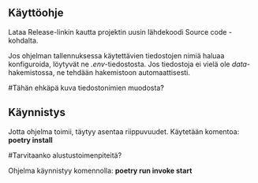 ## Käyttöohje ##

Lataa Release-linkin kautta projektin uusin lähdekoodi Source code -kohdalta.

Jos ohjelman tallennuksessa käytettävien tiedostojen nimiä haluaa konfiguroida, löytyvät ne *.env*-tiedostosta. Jos tiedostoja ei vielä ole *data*-hakemistossa, ne tehdään hakemistoon automaattisesti.

#Tähän ehkäpä kuva tiedostonimien muodosta?

## Käynnistys ##

Jotta ohjelma toimii, täytyy asentaa riippuvuudet. Käytetään komentoa:
    **poetry install**

#Tarvitaanko alustustoimenpiteitä?

Ohjelma käynnistyy komennolla:
    **poetry run invoke start**